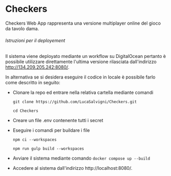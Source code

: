 # Checkers
Checkers Web App rappresenta una versione multiplayer online del gioco da tavolo dama. 

###### Istruzioni per il deployement

Il sistema viene deployato mediante un workflow su DigitalOcean pertanto è possibile utilizzare direttamente l'ultima versione rilasciata dall'indirizzo http://134.209.205.242:8080/.


In alternativa se si desidera eseguire il codice in locale è possibile farlo come descritto in seguito:
- Clonare la repo ed entrare nella relativa cartella mediante comandi

    `git clone https://github.com/LucaSalvigni/Checkers.git`

    `cd Checkers`
- Creare un file .env contenente tutti i secret
- Eseguire i comandi per buildare i file

    `npm ci --workspaces`

     `npm run gulp build --workspaces`
- Avviare il sistema mediante comando 
    `docker compose up --build`
- Accedere al sistema dall'indirizzo http://localhost:8080/.

